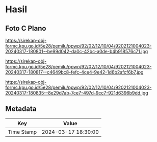 # Hasil

## Foto C Plano

https://sirekap-obj-formc.kpu.go.id/5e28/pemilu/ppwp/92/02/12/10/04/9202121004023-20240317-180801--be99d042-da0c-42bc-a0de-b4b918576c71.jpg

https://sirekap-obj-formc.kpu.go.id/5e28/pemilu/ppwp/92/02/12/10/04/9202121004023-20240317-180817--c4649bc8-fefc-4ce4-9e42-1d6b2afcf6b7.jpg

https://sirekap-obj-formc.kpu.go.id/5e28/pemilu/ppwp/92/02/12/10/04/9202121004023-20240317-180835--8e29d7ab-7ce7-497d-9cc7-921d6396b9dd.jpg


## Metadata

| Key        | Value               |
| ---------- | ------------------- |
| Time Stamp | 2024-03-17 18:30:00 |



